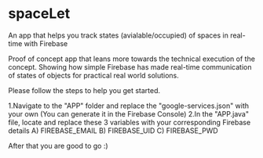 # spaceLet
An app that helps you track states (avialable/occupied) of spaces in real-time with Firebase

Proof of concept app that leans more towards the technical execution of the concept. Showing how simple Firebase has made real-time communication of states of objects for practical real world solutions. 

Please follow the steps to help you get started.

1.Navigate to the "APP" folder and replace the "google-services.json" with your own (You can generate it in the Firebase Console)
2.In the "APP.java" file, locate and replace these 3 variables with your corresponding Firebase details 
      A) FIREBASE_EMAIL
      B) FIREBASE_UID
      C) FIREBASE_PWD
      
After that you are good to go :)
